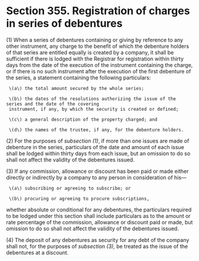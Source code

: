 # Section 355. Registration of charges in series of debentures

\(1\) When a series of debentures containing or giving by reference to any other instrument, any charge to the benefit of which the debenture holders of that series are entitled equally is created by a company, it shall be sufficient if there is lodged with the Registrar for registration within thirty days from the date of the execution of the instrument containing the charge, or if there is no such instrument after the execution of the first debenture of the series, a statement containing the following particulars:

     \(a\) the total amount secured by the whole series;

     \(b\) the dates of the resolutions authorizing the issue of the series and the date of the covering  
     instrument, if any, by which the security is created or defined;

     \(c\) a general description of the property charged; and

     \(d\) the names of the trustee, if any, for the debenture holders.

\(2\) For the purposes of _subsection \(1\)_, if more than one issues are made of debenture in the series, particulars of the date and amount of each issue shall be lodged within thirty days from each issue, but an omission to do so shall not affect the validity of the debentures issued.

\(3\) If any commission, allowance or discount has been paid or made either directly or indirectly by a company to any person in consideration of his—

     \(a\) subscribing or agreeing to subscribe; or

     \(b\) procuring or agreeing to procure subscriptions,

whether absolute or conditional for any debentures, the particulars required to be lodged under this section shall include particulars as to the amount or rate percentage of the commission, allowance or discount paid or made, but omission to do so shall not affect the validity of the debentures issued.

\(4\) The deposit of any debentures as security for any debt of the company shall not, for the purposes of _subsection \(3\),_ be treated as the issue of the debentures at a discount.

